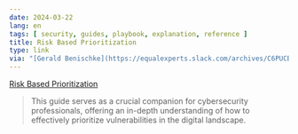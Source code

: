 ```yaml
---
date: 2024-03-22
lang: en
tags: [ security, guides, playbook, explanation, reference ]
title: Risk Based Prioritization
type: link
via: "[Gerald Benischke](https://equalexperts.slack.com/archives/C6PUCB37E/p1711132310050899)"
---
```


[Risk Based Prioritization](https://riskbasedprioritization.github.io/)

> This guide serves as a crucial companion for cybersecurity professionals, offering an in-depth understanding of how to effectively prioritize vulnerabilities in the digital landscape.


